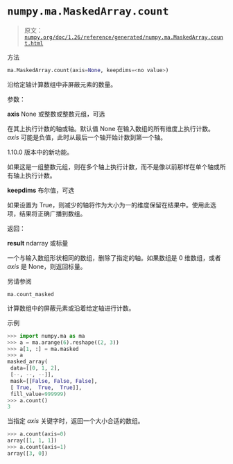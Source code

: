 # `numpy.ma.MaskedArray.count`

> 原文：[`numpy.org/doc/1.26/reference/generated/numpy.ma.MaskedArray.count.html`](https://numpy.org/doc/1.26/reference/generated/numpy.ma.MaskedArray.count.html)

方法

```py
ma.MaskedArray.count(axis=None, keepdims=<no value>)
```

沿给定轴计算数组中非屏蔽元素的数量。

参数：

**axis** None 或整数或整数元组，可选

在其上执行计数的轴或轴。默认值 None 在输入数组的所有维度上执行计数。*axis* 可能是负值，此时从最后一个轴开始计数到第一个轴。

1.10.0 版本中的新功能。

如果这是一组整数元组，则在多个轴上执行计数，而不是像以前那样在单个轴或所有轴上执行计数。

**keepdims** 布尔值，可选

如果设置为 True，则减少的轴将作为大小为一的维度保留在结果中。使用此选项，结果将正确广播到数组。

返回：

**result** ndarray 或标量

一个与输入数组形状相同的数组，删除了指定的轴。如果数组是 0 维数组，或者 *axis* 是 None，则返回标量。

另请参阅

`ma.count_masked`

计算数组中的屏蔽元素或沿着给定轴进行计数。

示例

```py
>>> import numpy.ma as ma
>>> a = ma.arange(6).reshape((2, 3))
>>> a[1, :] = ma.masked
>>> a
masked_array(
 data=[[0, 1, 2],
 [--, --, --]],
 mask=[[False, False, False],
 [ True,  True,  True]],
 fill_value=999999)
>>> a.count()
3 
```

当指定 *axis* 关键字时，返回一个大小合适的数组。

```py
>>> a.count(axis=0)
array([1, 1, 1])
>>> a.count(axis=1)
array([3, 0]) 
```
